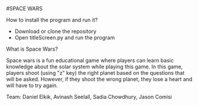 #SPACE WARS


How to install the program and run it?

   - Download or clone the repository
   - Open titleScreen.py and run the program


What is Space Wars?

Space wars is a fun educational game where players can learn
basic knowledge about the solar system while playing this game.
In this game, players shoot (using "z" key) the right planet based
on the questions that will be asked. However, if they shoot the wrong
planet, they lose a heart and will have to try again. 


Team: Daniel Elkik, Avinash Seelall, Sadia Chowdhury, Jason Comisi






